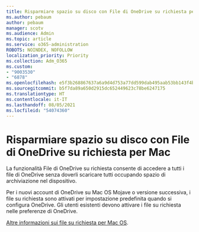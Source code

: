```yaml
---
title: Risparmiare spazio su disco con File di OneDrive su richiesta per Mac
ms.author: pebaum
author: pebaum
manager: scotv
ms.audience: Admin
ms.topic: article
ms.service: o365-administration
ROBOTS: NOINDEX, NOFOLLOW
localization_priority: Priority
ms.collection: Adm_O365
ms.custom:
- "9003530"
- "6878"
ms.openlocfilehash: e5f3b268867637a6a9d4d753a77dd599dab495aab53bb143f4bb74b35487d7e3
ms.sourcegitcommit: b5f7da89a650d2915dc652449623c78be6247175
ms.translationtype: HT
ms.contentlocale: it-IT
ms.lasthandoff: 08/05/2021
ms.locfileid: "54074360"
---
```

# <a name="save-disk-space-with-onedrive-files-on-demand-for-mac"></a>Risparmiare spazio su disco con File di OneDrive su richiesta per Mac

La funzionalità File di OneDrive su richiesta consente di accedere a tutti i file di OneDrive senza doverli scaricare tutti occupando spazio di archiviazione nel dispositivo.  

Per i nuovi account di OneDrive su Mac OS Mojave o versione successiva, i file su richiesta sono attivati per impostazione predefinita quando si configura OneDrive. Gli utenti esistenti devono attivare i file su richiesta nelle preferenze di OneDrive.  

[Altre informazioni sui file su richiesta per Mac OS](https://support.microsoft.com/office/529f6d53-e572-4922-a585-e7a318c135f0).
